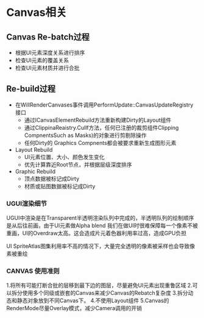 # Canvas相关

## Canvas Re-batch过程
- 根据UI元素深度关系进行排序
- 检查UI元素的覆盖关系
- 检查UI元素材质并进行合批

## Re-build过程

- 在WillRenderCanvases事件调用PerformUpdate::CanvasUpdateRegistry接口
  - 通过ICanvasElementRebuild方法重新构建Dirty的Layout组件
  - 通过ClippinaReaistry.Cullf方法，任何已注册的裁剪组件Clipping CompnentsSuch as Masks)的对象进行剪剔除操作
  - 任何Dirty的 Graphics Compnents都会被要求重新生成图形元素
- Layout Rebuild
  - UI元素位置、大小、颜色发生变化
  - 优先计算靠近Root节点，并根据层级深度排序
- Graphic Rebuild
  - 顶点数据被标记成Dirty
  - 材质或贴图数据被标记成Dirty
### UGUI渲染细节

UGUI中渲染是在Transparent半透明渲染队列中完成的，半透明队列的绘制顺序是从后往前画，由于UI元素做Alpha blend 我们在做UI时很难保障每一个像素不被重画，UI的Overdraw太高。这会造成片元着色器利用率过高，造成GPU负担

UI SpriteAtlas图集利用率不高的情况下，大量完全透明的像素被采样也会导致像素被重绘

### CANVAS 使用准则

1.将所有可能打断合批的层移到最下边的图层，尽量避免UI元素出现重鲁区域
2.可以拆分使用多个同级或嵌套的Canvas来减少Canvas的Rebatch复杂度
3.拆分动态和静态对象放到不同Canvas下。
4.不使用Layout组件
5.Canvas的RenderMode尽量Overlay模式，减少Camera调用的开销
